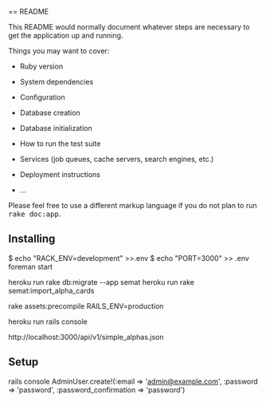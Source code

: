 == README



This README would normally document whatever steps are necessary to get the
application up and running.

Things you may want to cover:

* Ruby version

* System dependencies

* Configuration

* Database creation

* Database initialization

* How to run the test suite

* Services (job queues, cache servers, search engines, etc.)

* Deployment instructions

* ...




Please feel free to use a different markup language if you do not plan to run
<tt>rake doc:app</tt>.

## Installing
$ echo "RACK_ENV=development" >>.env
$ echo "PORT=3000" >> .env
foreman start

heroku run rake db:migrate --app semat
heroku run rake  semat:import_alpha_cards

rake assets:precompile RAILS_ENV=production

heroku run rails console

 http://localhost:3000/api/v1/simple_alphas.json



## Setup
rails console
AdminUser.create!(:email => 'admin@example.com', :password => 'password', :password_confirmation => 'password')
